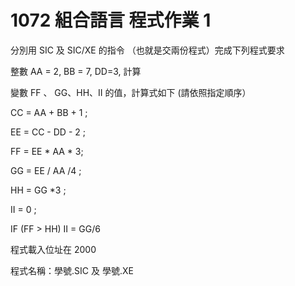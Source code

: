 # 1072 組合語言 程式作業 1

分別用 SIC 及 SIC/XE 的指令 （也就是交兩份程式）完成下列程式要求

整數 AA = 2, BB = 7, DD=3, 計算

變數 FF 、 GG、HH、II 的值，計算式如下 (請依照指定順序）

CC = AA + BB + 1  ;

EE = CC - DD  - 2 ;

FF = EE * AA  * 3;

GG = EE / AA /4 ;

HH = GG *3 ;

II = 0 ;

IF (FF > HH) II = GG/6

程式載入位址在 2000 

程式名稱：學號.SIC 及 學號.XE
